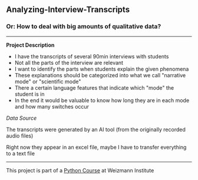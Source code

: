 ## Analyzing-Interview-Transcripts
### Or: How to deal with big amounts of qualitative data?
---
**Project Description**
- I have the transcripts of several 90min interviews with students
- Not all the parts of the interview are relevant
- I want to identify the parts when students explain the given phenomena
- These explanations should be categorized into what we call "narrative mode" or "scientific mode"
- There a certain language features that indicate which "mode" the student is in
- In the end it would be valuable to know how long they are in each mode and how many switches occur

 *Data Source*
 
 The transcripts were generated by an AI tool (from the originally recorded audio files)
 
 Right now they appear in an excel file, maybe I have to transfer everything to a text file


---
This project is part of a [Python Course](https://github.com/Code-Maven/wis-python-course-2025-03) at Weizmann Institute
